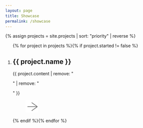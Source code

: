 ```yaml
---
layout: page
title: Showcase
permalink: /showcase
---
```


<style>
	.card {
		width: 30%;
		flex-grow: 1;
		box-shadow: 0 -80px 72px 16px rgba(0,0,0,0.7) inset;
		flex-direction: row;
		align-items: center;
		justify-content: space-between;
	}
	.card.big {
		min-width: 40%;
		max-width: 70%;
		flex-grow: 2;
		aspect-ratio: 3/2;
		flex-direction: column;
		align-items: stretch;
		justify-content: flex-end;
	}
	.card figcaption {
		padding: 0.5em;
		text-shadow: 0 0 1px black;
	}
	.card[onclick] { cursor: pointer;}
</style>

{% assign projects = site.projects | sort: "priority" | reverse %}

<ol class="grid" id="showcase-grid">{% for project in projects %}{% if project.started != false %}
	<li class="card{% if project.highlight %} big{%endif%}"{% if project.image %} style="background-image: url({{ project.image }})"{% endif %}{% if project.layout %} onclick="window.location = '{{ project.url }}'"{% endif %}>
		<figcaption>
			<h2>{{ project.name }}</h2>
			<span>{{ project.content | remove: "<p>" | remove: "</p>" }}</span>
		</figcaption>
		<menu>
			<a href="{% if project.link %}{{ project.link }}{% else %}{{ project.url }}{% endif %}" title="Link"><img class="invert" src="/images/forward.svg"></a>
		</menu>
	</li>{% endif %}{% endfor %}
</ol>